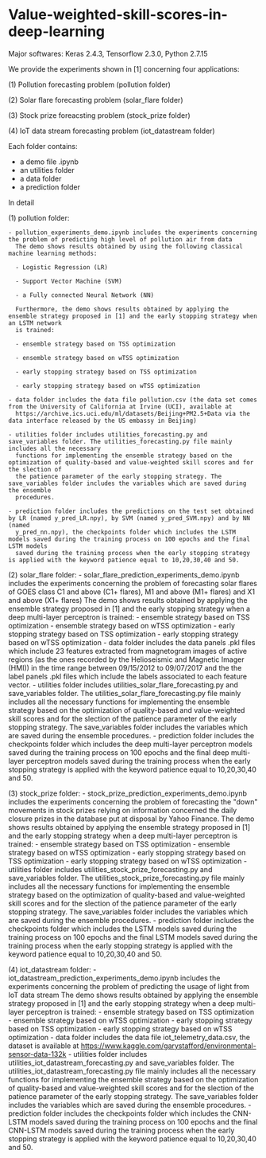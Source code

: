 # Value-weighted-skill-scores-in-deep-learning

Major softwares: Keras 2.4.3, Tensorflow 2.3.0, Python 2.7.15

We provide the experiments shown in [1] concerning four applications:

(1) Pollution forecasting problem (pollution folder)

(2) Solar flare forecasting problem (solar_flare folder)

(3) Stock prize foreacsting problem (stock_prize folder)

(4) IoT data stream forecasting problem (iot_datastream folder)

Each folder contains:
- a demo file .ipynb
- an utilities folder 
- a data folder
- a prediction folder

In detail

(1) pollution folder: 

    - pollution_experiments_demo.ipynb includes the experiments concerning the problem of predicting high level of pollution air from data 
      The demo shows results obtained by using the following classical machine learning methods:
      
      - Logistic Regression (LR)
      
      - Support Vector Machine (SVM)
      
      - a Fully connected Neural Network (NN)
      
      Furthermore, the demo shows results obtained by applying the ensemble strategy proposed in [1] and the early stopping strategy when an LSTM network
      is trained:
      
      - ensemble strategy based on TSS optimization
      
      - ensemble strategy based on wTSS optimization
      
      - early stopping strategy based on TSS optimization
      
      - early stopping strategy based on wTSS optimization
      
    - data folder includes the data file pollution.csv (the data set comes from the University of California at Irvine (UCI), available at
      https://archive.ics.uci.edu/ml/datasets/Beijing+PM2.5+Data via the data interface released by the US embassy in Beijing)
      
    - utilities folder includes utilities_forecasting.py and save_variables folder. The utilities_forecasting.py file mainly includes all the necessary
      functions for implementing the ensemble strategy based on the optimization of quality-based and value-weighted skill scores and for the slection of
      the patience parameter of the early stopping strategy. The save_variables folder includes the variables which are saved during the ensemble
      procedures.
      
    - prediction folder includes the predictions on the test set obtained by LR (named y_pred_LR.npy), by SVM (named y_pred_SVM.npy) and by NN (named
      y_pred_nn.npy), the checkpoints folder which includes the LSTM models saved during the training process on 100 epochs and the final LSTM models
      saved during the training process when the early stopping strategy is applied with the keyword patience equal to 10,20,30,40 and 50.
      
 (2) solar_flare folder: 
    - solar_flare_prediction_experiments_demo.ipynb includes the experiments concerning the problem of forecasting solar flares of GOES class C1 and above
      (C1+ flares), M1 and above (M1+ flares) and X1 and above (X1+ flares) 
      The demo shows results obtained by applying the ensemble strategy proposed in [1] and the early stopping strategy when a deep multi-layer perceptron
      is trained:
      - ensemble strategy based on TSS optimization
      - ensemble strategy based on wTSS optimization
      - early stopping strategy based on TSS optimization
      - early stopping strategy based on wTSS optimization
    - data folder includes the data panels .pkl files which include 23 features extracted from magnetogram images of active regions (as the ones recorded
      by the Helioseismic and Magnetic Imager (HMI)) in the time range between 09/15/2012 to 09/07/2017 and the the label panels .pkl files which include
      the labels associated to each feature vector.
    - utilities folder includes utilities_solar_flare_forecasting.py and save_variables folder. The utilities_solar_flare_forecasting.py file mainly
      includes all the necessary functions for implementing the ensemble strategy based on the optimization of quality-based and value-weighted skill
      scores and for the slection of the patience parameter of the early stopping strategy. The save_variables folder includes the variables which are
      saved during the ensemble procedures.
    - prediction folder includes the checkpoints folder which includes the deep multi-layer perceptron models saved during the training process on 100
      epochs and the final deep multi-layer perceptron models saved during the training process when the early stopping strategy is applied with the
      keyword patience equal to 10,20,30,40 and 50.
      
  (3) stock_prize folder: 
    - stock_prize_prediction_experiments_demo.ipynb includes the experiments concerning the problem of forecasting the "down" movements in stock prizes
      relying on information concerned the daily closure prizes in the database put at disposal by Yahoo Finance.
      The demo shows results obtained by applying the ensemble strategy proposed in [1] and the early stopping strategy when a deep multi-layer perceptron
      is trained:
      - ensemble strategy based on TSS optimization
      - ensemble strategy based on wTSS optimization
      - early stopping strategy based on TSS optimization
      - early stopping strategy based on wTSS optimization
    - utilities folder includes utilities_stock_prize_forecasting.py and save_variables folder. The utilities_stock_prize_forecasting.py file mainly
      includes all the necessary functions for implementing the ensemble strategy based on the optimization of quality-based and value-weighted skill
      scores and for the slection of the patience parameter of the early stopping strategy. The save_variables folder includes the variables which are
      saved during the ensemble procedures.
    - prediction folder includes the checkpoints folder which includes the LSTM models saved during the training process on 100
      epochs and the final LSTM models saved during the training process when the early stopping strategy is applied with the
      keyword patience equal to 10,20,30,40 and 50.
      
  (4) iot_datastream folder: 
    - iot_datastream_prediction_experiments_demo.ipynb includes the experiments concerning the problem of predicting the usage of light from IoT data
      stream
      The demo shows results obtained by applying the ensemble strategy proposed in [1] and the early stopping strategy when a deep multi-layer perceptron
      is trained:
      - ensemble strategy based on TSS optimization
      - ensemble strategy based on wTSS optimization
      - early stopping strategy based on TSS optimization
      - early stopping strategy based on wTSS optimization
    - data folder includes the data file iot_telemetry_data.csv, the dataset is available at 
       https://www.kaggle.com/garystafford/environmental-sensor-data-132k
    - utilities folder includes utilities_iot_datastream_forecasting.py and save_variables folder. The utilities_iot_datastream_forecasting.py file mainly
      includes all the necessary functions for implementing the ensemble strategy based on the optimization of quality-based and value-weighted skill
      scores and for the slection of the patience parameter of the early stopping strategy. The save_variables folder includes the variables which are
      saved during the ensemble procedures.
    - prediction folder includes the checkpoints folder which includes the CNN-LSTM models saved during the training process on 100
      epochs and the final CNN-LSTM models saved during the training process when the early stopping strategy is applied with the
      keyword patience equal to 10,20,30,40 and 50.
      

